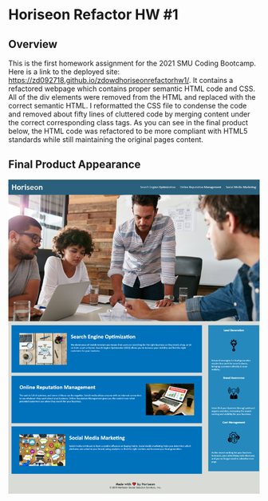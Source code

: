 # Horiseon Refactor HW #1

## Overview

This is the first homework assignment for the 2021 SMU Coding Bootcamp. 
Here is a link to the deployed site: https://zd092718.github.io/zdowdhoriseonrefactorhw1/.
It contains a refactored webpage which contains proper semantic HTML code and CSS. 
All of the div elements were removed from the HTML and replaced with the correct semantic HTML.
I reformatted the CSS file to condense the code and removed about fifty lines of cluttered code by merging content under the correct corresponding class tags.
As you can see in the final product below, the HTML code was refactored to be more 
compliant with HTML5 standards while still maintaining the original pages content.

## Final Product Appearance

![screenshot of the final Horiseon refactored webpage](assets\images\zd092718.github.io_zdowdhoriseonrefactorhw1_.png)
